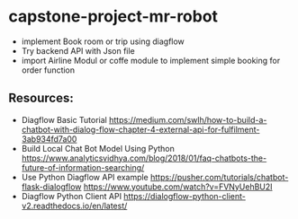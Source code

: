 # capstone-project-mr-robot

* implement Book room or trip using diagflow 
* Try backend API with Json file
* import Airline Modul or coffe module to implement simple booking for order function

## Resources:
* Diagflow Basic Tutorial
 https://medium.com/swlh/how-to-build-a-chatbot-with-dialog-flow-chapter-4-external-api-for-fulfilment-3ab934fd7a00
* Build Local Chat Bot Model Using Python
 https://www.analyticsvidhya.com/blog/2018/01/faq-chatbots-the-future-of-information-searching/
* Use Python Diagflow API example
https://pusher.com/tutorials/chatbot-flask-dialogflow
https://www.youtube.com/watch?v=FVNyUehBU2I
* Diagflow Python Client API
https://dialogflow-python-client-v2.readthedocs.io/en/latest/



